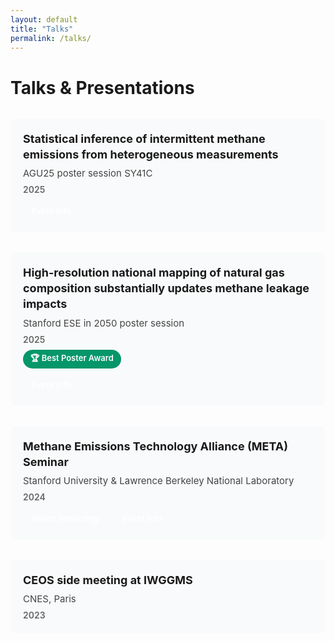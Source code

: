 ```yaml
---
layout: default
title: "Talks"
permalink: /talks/
---
```


<style>
.talk {
    margin: 32px 0;
    padding: 20px;
    background: #f9fafb;
    border-radius: 8px;
    border-left: 4px solid var(--ink);
}

.talk-title {
    font-size: 18px;
    font-weight: 700;
    color: var(--ink);
    margin: 0 0 8px;
    line-height: 1.4;
}

.talk-event {
    font-size: 15px;
    color: #444;
    margin: 8px 0;
}

.talk-year {
    font-size: 14px;
    color: #666;
    font-weight: 600;
}

.talk-award {
    display: inline-block;
    font-size: 13px;
    font-weight: 600;
    padding: 4px 12px;
    border-radius: 16px;
    background: #059669;
    color: white;
    margin-top: 8px;
}

.talk-links {
    display: flex;
    gap: 10px;
    flex-wrap: wrap;
    margin-top: 12px;
}

.talk-link {
    display: inline-block;
    padding: 6px 14px;
    background: var(--ink);
    color: white;
    text-decoration: none;
    border-radius: 4px;
    font-size: 13px;
    font-weight: 600;
    transition: transform 0.2s ease, box-shadow 0.2s ease;
}

.talk-link:hover {
    transform: translateY(-2px);
    box-shadow: 0 4px 12px rgba(0, 0, 0, 0.15);
}

@media (max-width: 768px) {
    .talk {
        padding: 16px;
    }
    
    .talk-title {
        font-size: 16px;
    }
    
    .talk-links {
        flex-direction: column;
    }
}
</style>

<h1>Talks & Presentations</h1>

<div class="talk">
    <div class="talk-title">
        Statistical inference of intermittent methane emissions from heterogeneous measurements
    </div>
    <div class="talk-event">
        AGU25 poster session SY41C
    </div>
    <div class="talk-year">2025</div>
    <div class="talk-links">
        <a href="https://www.agu.org/annual-Meeting" class="talk-link" target="_blank" rel="noopener">Event Info</a>
    </div>
</div>

<div class="talk">
    <div class="talk-title">
        High-resolution national mapping of natural gas composition substantially updates methane leakage impacts
    </div>
    <div class="talk-event">
        Stanford ESE in 2050 poster session
    </div>
    <div class="talk-year">2025</div>
    <span class="talk-award">🏆 Best Poster Award</span>
    <div class="talk-links">
        <a href="https://ese.stanford.edu/about/energy-science-engineering-2050" class="talk-link" target="_blank" rel="noopener">Event Info</a>
    </div>
</div>

<div class="talk">
    <div class="talk-title">
        Methane Emissions Technology Alliance (META) Seminar
    </div>
    <div class="talk-event">
        Stanford University & Lawrence Berkeley National Laboratory
    </div>
    <div class="talk-year">2024</div>
    <div class="talk-links">
        <a href="https://youtu.be/As634h4lr3k" class="talk-link" target="_blank" rel="noopener">Watch Recording</a>
        <a href="https://ngi.stanford.edu/events-news/meta-seminars" class="talk-link" target="_blank" rel="noopener">Event Info</a>
    </div>
</div>

<div class="talk">
    <div class="talk-title">
        CEOS side meeting at IWGGMS
    </div>
    <div class="talk-event">
        CNES, Paris
    </div>
    <div class="talk-year">2023</div>
</div>
